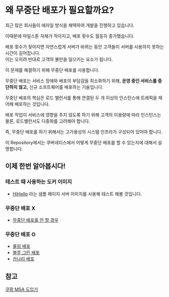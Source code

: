 # 왜 무중단 배포가 필요할까요?

최근 많은 회사들이 애자일 방식을 채택하여 개발을 진행하고 있습니다.

이때문에 마일스톤 자체가 작아지고, 배포 횟수도 월등히 증가했습니다.

배포 횟수가 잦아지면 자연스럽게 서버가 바뀌는 동안 고객들이 서버를 사용하지 못하는 시간이 길어집니다.  
이는 오히려 반대로 고객의 불만을 일으키는 요소가 됩니다.

이 문제를 해결하기 위해 무중단 배포를 사용합니다.

무중단 배포는 서비스 장애와 배포의 부담감을 최소화하기 위해, **운영 중인 서비스를 중단하지 않고,** 신규 소프트웨어를 배포하는 기술입니다.

무중단 배포의 핵심은 로드 밸런서를 통해 연결된 두 개 이상의 인스턴스에 트래픽을 제어해 배포하는 것입니다.

배포 작업이 서비스에 영향을 주지 않도록 하기 위해 고객의 이용량에 따라 인스턴스는 물론, 로드밸런서도 다중화를 고려해야 합니다.

즉, 무중단 배포를 하기 위해서는 고가용성의 시스템 인프라가 구성되어 있어야 합니다.

이 Repository에서는 쿠버네티스에서 어떻게 무중단 배포를 할 수 있는지에 대해서 설명합니다.

## 이제 한번 알아봅시다!

### 테스트 때 사용하는 도커 이미지

* [HiHello](https://github.com/rhea-so/HiHello) 라는 샘플 페이지 서버 이미지를 사용해 테스트 해볼 것입니다.

### 무중단 배포 X

* [무중단 배포를 안 할 경우](./02_ReCreate.md)

### 무중단 배포 O

* [롤링 배포](./03_RollingUpdate.md)
* [블루 그린 배포](./04_BlueGreenRelease.md)
* [카나리 배포](./05_CanaryRelease.md)

## 참고

[쿠팡 MSA 도입기](https://medium.com/coupang-engineering/%ED%96%89%EB%B3%B5%EC%9D%84-%EC%B0%BE%EA%B8%B0-%EC%9C%84%ED%95%9C-%EC%9A%B0%EB%A6%AC%EC%9D%98-%EC%97%AC%EC%A0%95-94678fe9eb61)
